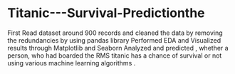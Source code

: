 # Titanic---Survival-Predictionthe 
First Read dataset around 900 records and cleaned the data by removing the redundancies by using pandas library 
Performed EDA and Visualized results through Matplotlib and Seaborn 
Analyzed and predicted , whether a person, who had boarded the RMS titanic has a chance of survival or not using various machine learning algorithms .
